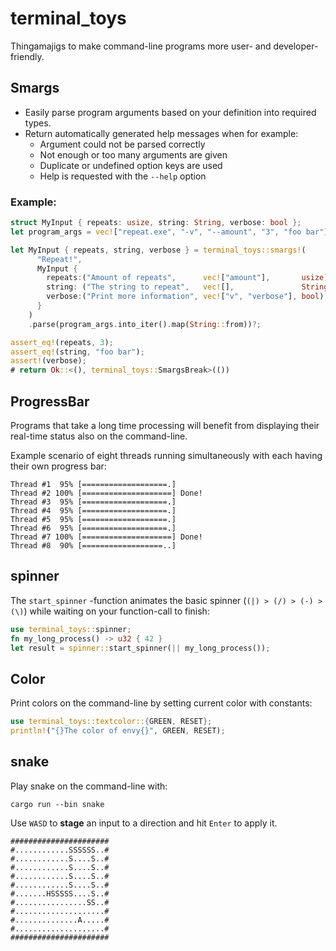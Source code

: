 # terminal_toys
Thingamajigs to make command-line programs more user- and developer-friendly.

## Smargs
- Easily parse program arguments based on your definition into required types.
- Return automatically generated help messages when for example:
  - Argument could not be parsed correctly
  - Not enough or too many arguments are given
  - Duplicate or undefined option keys are used
  - Help is requested with the `--help` option

### Example:
```rust
struct MyInput { repeats: usize, string: String, verbose: bool };
let program_args = vec!["repeat.exe", "-v", "--amount", "3", "foo bar"];

let MyInput { repeats, string, verbose } = terminal_toys::smargs!(
      "Repeat!",
      MyInput {
        repeats:("Amount of repeats",      vec!["amount"],       usize),
        string: ("The string to repeat",   vec![],               String),
        verbose:("Print more information", vec!["v", "verbose"], bool)
      }
    )
    .parse(program_args.into_iter().map(String::from))?;

assert_eq!(repeats, 3);
assert_eq!(string, "foo bar");
assert!(verbose);
# return Ok::<(), terminal_toys::SmargsBreak>(())
```

## ProgressBar
Programs that take a long time processing will benefit from displaying their real-time status also on the command-line.

Example scenario of eight threads running simultaneously with each having their own progress bar:
```ignore
Thread #1  95% [===================.]
Thread #2 100% [====================] Done!
Thread #3  95% [===================.]
Thread #4  95% [===================.]
Thread #5  95% [===================.]
Thread #6  95% [===================.]
Thread #7 100% [====================] Done!
Thread #8  90% [==================..]
```
## spinner
The `start_spinner` -function animates the basic spinner (`(|) > (/) > (-) >
(\)`) while waiting on your function-call to finish:
```rust
use terminal_toys::spinner;
fn my_long_process() -> u32 { 42 }
let result = spinner::start_spinner(|| my_long_process());
```

## Color
Print colors on the command-line by setting current color with constants:
```rust
use terminal_toys::textcolor::{GREEN, RESET};
println!("{}The color of envy{}", GREEN, RESET);
```

## snake
Play snake on the command-line with:
```ignore
cargo run --bin snake
```
Use `WASD` to __stage__ an input to a direction and hit `Enter` to apply it.

```ignore
######################
#............SSSSSS..#
#............S....S..#
#............S....S..#
#............S....S..#
#............S....S..#
#.......HSSSSS....S..#
#................SS..#
#....................#
#..............A.....#
#....................#
######################
```
